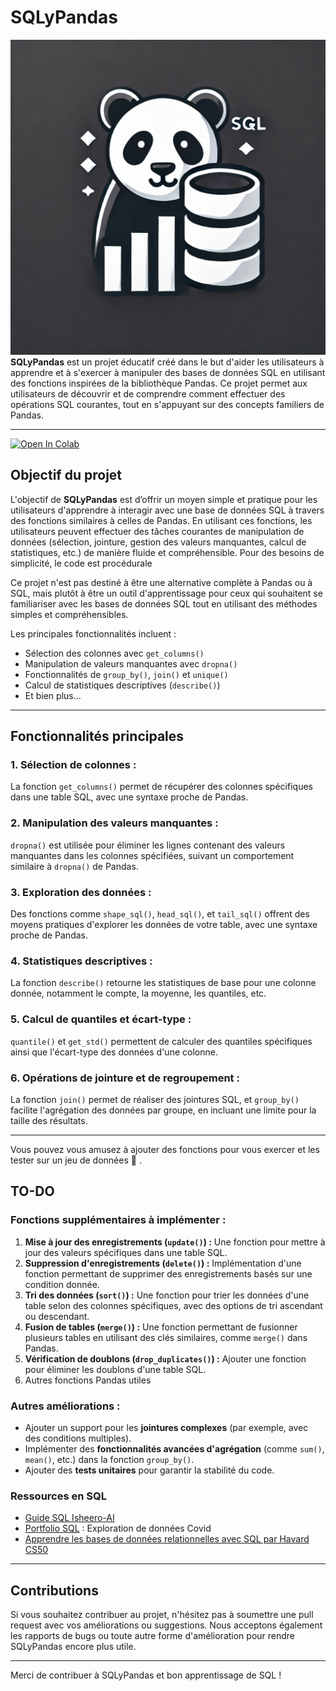 
# SQLyPandas
![ ](sqlypdandas.png)
**SQLyPandas** est un projet éducatif créé dans le but d'aider les utilisateurs à apprendre et à s'exercer à manipuler des bases de données SQL en utilisant des fonctions inspirées de la bibliothèque Pandas. Ce projet permet aux utilisateurs de découvrir et de comprendre comment effectuer des opérations SQL courantes, tout en s'appuyant sur des concepts familiers de Pandas. 

---
[![Open In Colab](https://colab.research.google.com/assets/colab-badge.svg)](https://colab.research.google.com/drive/1j9HYdpRkxkE_Bt4NjtlTHwi1rt9Lh3sP?usp=sharing)
## Objectif du projet

L'objectif de **SQLyPandas** est d’offrir un moyen simple et pratique pour les utilisateurs d'apprendre à interagir avec une base de données SQL à travers des fonctions similaires à celles de Pandas. En utilisant ces fonctions, les utilisateurs peuvent effectuer des tâches courantes de manipulation de données (sélection, jointure, gestion des valeurs manquantes, calcul de statistiques, etc.) de manière fluide et compréhensible. Pour des besoins de simplicité, le code est procédurale 

Ce projet n'est pas destiné à être une alternative complète à Pandas ou à SQL, mais plutôt à être un outil d'apprentissage pour ceux qui souhaitent se familiariser avec les bases de données SQL tout en utilisant des méthodes simples et compréhensibles.

Les principales fonctionnalités incluent :

- Sélection des colonnes avec `get_columns()`
- Manipulation de valeurs manquantes avec `dropna()`
- Fonctionnalités de `group_by()`, `join()` et `unique()`
- Calcul de statistiques descriptives (`describe()`)
- Et bien plus...

---

## Fonctionnalités principales

### 1. **Sélection de colonnes :**
   La fonction `get_columns()` permet de récupérer des colonnes spécifiques dans une table SQL, avec une syntaxe proche de Pandas.

### 2. **Manipulation des valeurs manquantes :**
   `dropna()` est utilisée pour éliminer les lignes contenant des valeurs manquantes dans les colonnes spécifiées, suivant un comportement similaire à `dropna()` de Pandas.

### 3. **Exploration des données :**
   Des fonctions comme `shape_sql()`, `head_sql()`, et `tail_sql()` offrent des moyens pratiques d'explorer les données de votre table, avec une syntaxe proche de Pandas.

### 4. **Statistiques descriptives :**
   La fonction `describe()` retourne les statistiques de base pour une colonne donnée, notamment le compte, la moyenne, les quantiles, etc.

### 5. **Calcul de quantiles et écart-type :**
   `quantile()` et `get_std()` permettent de calculer des quantiles spécifiques ainsi que l'écart-type des données d'une colonne.

### 6. **Opérations de jointure et de regroupement :**
   La fonction `join()` permet de réaliser des jointures SQL, et `group_by()` facilite l'agrégation des données par groupe, en incluant une limite pour la taille des résultats.

---

Vous pouvez vous amusez à ajouter des  fonctions pour vous exercer et les tester sur un jeu de données 🤭 .


## TO-DO

### Fonctions supplémentaires à implémenter :
1. **Mise à jour des enregistrements (`update()`) :** Une fonction pour mettre à jour des valeurs spécifiques dans une table SQL.
2. **Suppression d'enregistrements (`delete()`) :** Implémentation d'une fonction permettant de supprimer des enregistrements basés sur une condition donnée.
3. **Tri des données (`sort()`) :** Une fonction pour trier les données d'une table selon des colonnes spécifiques, avec des options de tri ascendant ou descendant.
4. **Fusion de tables (`merge()`) :** Une fonction permettant de fusionner plusieurs tables en utilisant des clés similaires, comme `merge()` dans Pandas.
5. **Vérification de doublons (`drop_duplicates()`) :** Ajouter une fonction pour éliminer les doublons d'une table SQL.
6. Autres fonctions Pandas utiles

### Autres améliorations :
- Ajouter un support pour les **jointures complexes** (par exemple, avec des conditions multiples).
- Implémenter des **fonctionnalités avancées d'agrégation** (comme `sum()`, `mean()`, etc.) dans la fonction `group_by()`.
- Ajouter des **tests unitaires** pour garantir la stabilité du code.

### Ressources en SQL

- [Guide SQL Isheero-AI](https://github.com/iSheero-AI/learning-resources/blob/master/docs/01-Beginner%20Courses/04-SQL.md)
- [Portfolio SQL](https://youtu.be/qfyynHBFOsM?si=jIxBRrd-wIhjinnd) : Exploration de données Covid
- [Apprendre les bases de données relationnelles avec SQL par Havard CS50](https://youtube.com/playlist?list=PLhQjrBD2T382v1MBjNOhPu9SiJ1fsD4C0&si=-EJJKuxHwhb1D12V)

---

## Contributions

Si vous souhaitez contribuer au projet, n'hésitez pas à soumettre une pull request avec vos améliorations ou suggestions. Nous acceptons également les rapports de bugs ou toute autre forme d'amélioration pour rendre SQLyPandas encore plus utile.



---

Merci de contribuer à SQLyPandas et bon apprentissage de SQL !

